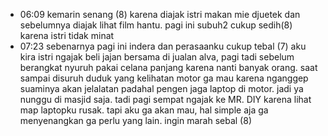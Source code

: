 - 06:09 kemarin senang (8) karena diajak istri makan mie djuetek dan sebelumnya diajak lihat film hantu. pagi ini subuh2 cukup sedih(8) karena istri tidak minat
- 07:23 sebenarnya pagi ini indera dan perasaanku cukup tebal (7) aku kira istri ngajak beli jajan bersama di jualan alva, pagi tadi sebelum berangkat nyuruh pakai celana panjang karena nanti banyak orang. saat sampai disuruh duduk yang kelihatan motor ga mau karena nganggep suaminya akan jelalatan padahal pengen jaga laptop di motor. jadi ya nunggu di masjid saja. tadi pagi sempat ngajak ke MR. DIY karena lihat map laptopku rusak. tapi aku ga akan mau, hal simple aja ga menyenangkan ga perlu yang lain. ingin marah sebal (8)